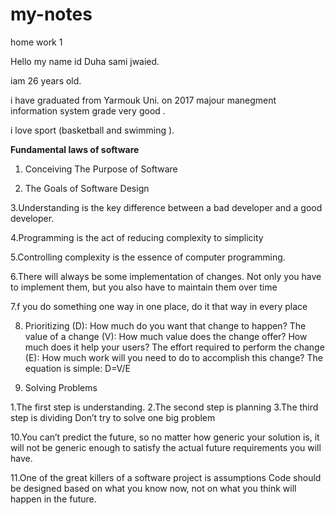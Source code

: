 # my-notes
home work 1


Hello 
my name id Duha sami jwaied.

iam 26 years old.

i have graduated from Yarmouk Uni. on 2017 majour manegment information system grade very good .

i love sport (basketball and swimming ).



 **Fundamental laws of software**

1. Conceiving The Purpose of Software


2. The Goals of Software Design


3.Understanding is the key difference between a bad developer and a good developer.


4.Programming is the act of reducing complexity to simplicity


5.Controlling complexity is the essence of computer programming. 


6.There will always be some implementation of changes. Not only you have to implement them, but you also have to maintain them over time


7.f you do something one way in one place, do it that way in every place <Consistency>
 
8. Prioritizing
(D): How much do you want that change to happen?
The value of a change (V): How much value does the change offer? How much does it help your users?
The effort required to perform the change (E): How much work will you need to do to accomplish this change?
The equation is simple: D=V/E
 
 
9. Solving Problems
 
 1.The first step is understanding.
2.The second step is planning
3.The third step is dividing  Don’t try to solve one big problem

10.You can’t predict the future, so no matter how generic your solution is, it will not be generic enough to satisfy the actual future requirements you will have.
 
 
11.One of the great killers of a software project is assumptions
Code should be designed based on what you know now, not on what you think will happen in the future. 
